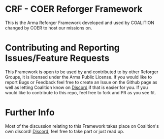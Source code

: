 # CRF - COER Reforger Framework
This is the Arma Reforger Framework developed and used by COALITION changed by COER to host our missions on.

# Contributing and Reporting Issues/Feature Requests
This Framework is open to be used by and contributed to by other Reforger Groups, it is licensed under the Arma Public License.
If you would like to report Bugs or Feedback feel free to create an Issue on the Github page as well as letting Coalition know on [Discord](https://discord.gg/the-coalition) if that is easier for you.
If you would like to contribute to this repo, feel free to fork and PR as you see fit.

# Further Info
Most of the discussion relating to this Framework takes place on Coalition's own discord! [Discord](https://discord.gg/the-coalition), feel free to take part or just read up.
